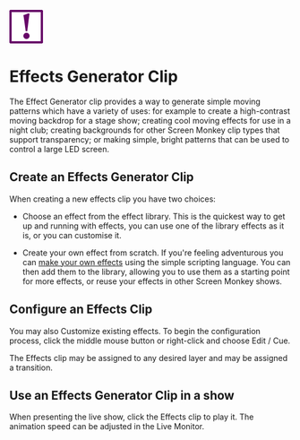 ![](../../../images/EffectsGeneratorIcon.png) 
# Effects Generator Clip
The Effect Generator clip provides a way to generate simple moving patterns which have a variety of uses: for example to create a high-contrast moving backdrop for a stage show; creating cool moving effects for use in a night club; creating backgrounds for other Screen Monkey clip types that support transparency; or making simple, bright patterns that can be used to control a large LED screen.

## Create an Effects Generator Clip
When creating a new effects clip you have two choices:

- Choose an effect from the effect library. This is the quickest way to get up and running with effects, you can use one of the library effects as it is, or you can customise it.
    
- Create your own effect from scratch. If you're feeling adventurous you can [make your own effects](WritingYourOwnEffectsScripts.md) using the simple scripting language. You can then add them to the library, allowing you to use them as a starting point for more effects, or reuse your effects in other Screen Monkey shows.  

## Configure an Effects Clip
You may also Customize existing effects. To begin the configuration process, click the middle mouse button or right-click and choose Edit / Cue.

The Effects clip may be assigned to any desired layer and may be assigned a transition.

## Use an Effects Generator Clip in a show
When presenting the live show, click the Effects clip to play it. The animation speed can be adjusted in the Live Monitor.
